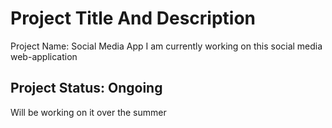 # Project Title And Description

Project Name: Social Media App
I am currently working on this social media web-application

## Project Status: Ongoing

Will be working on it over the summer
